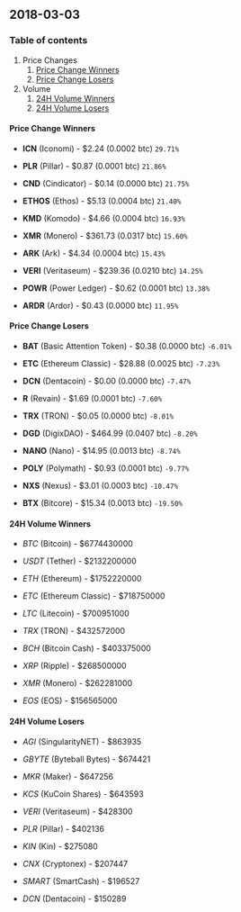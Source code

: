 ## 2018-03-03
### Table of contents
1. Price Changes
	1. [Price Change Winners](#price-change-winners)
	2. [Price Change Losers](#price-change-losers)
2. Volume
	1. [24H Volume Winners](#24h-volume-winners)
	2. [24H Volume Losers](#24h-volume-losers)

#### Price Change Winners
* **ICN** (Iconomi) - $2.24 (0.0002 btc) `29.71%`

* **PLR** (Pillar) - $0.87 (0.0001 btc) `21.86%`

* **CND** (Cindicator) - $0.14 (0.0000 btc) `21.75%`

* **ETHOS** (Ethos) - $5.13 (0.0004 btc) `21.40%`

* **KMD** (Komodo) - $4.66 (0.0004 btc) `16.93%`

* **XMR** (Monero) - $361.73 (0.0317 btc) `15.60%`

* **ARK** (Ark) - $4.34 (0.0004 btc) `15.43%`

* **VERI** (Veritaseum) - $239.36 (0.0210 btc) `14.25%`

* **POWR** (Power Ledger) - $0.62 (0.0001 btc) `13.38%`

* **ARDR** (Ardor) - $0.43 (0.0000 btc) `11.95%`


#### Price Change Losers
* **BAT** (Basic Attention Token) - $0.38 (0.0000 btc) `-6.01%`

* **ETC** (Ethereum Classic) - $28.88 (0.0025 btc) `-7.23%`

* **DCN** (Dentacoin) - $0.00 (0.0000 btc) `-7.47%`

* **R** (Revain) - $1.69 (0.0001 btc) `-7.60%`

* **TRX** (TRON) - $0.05 (0.0000 btc) `-8.01%`

* **DGD** (DigixDAO) - $464.99 (0.0407 btc) `-8.20%`

* **NANO** (Nano) - $14.95 (0.0013 btc) `-8.74%`

* **POLY** (Polymath) - $0.93 (0.0001 btc) `-9.77%`

* **NXS** (Nexus) - $3.01 (0.0003 btc) `-10.47%`

* **BTX** (Bitcore) - $15.34 (0.0013 btc) `-19.50%`


#### 24H Volume Winners
* *BTC* (Bitcoin) - $6774430000

* *USDT* (Tether) - $2132200000

* *ETH* (Ethereum) - $1752220000

* *ETC* (Ethereum Classic) - $718750000

* *LTC* (Litecoin) - $700951000

* *TRX* (TRON) - $432572000

* *BCH* (Bitcoin Cash) - $403375000

* *XRP* (Ripple) - $268500000

* *XMR* (Monero) - $262281000

* *EOS* (EOS) - $156565000


#### 24H Volume Losers
* *AGI* (SingularityNET) - $863935

* *GBYTE* (Byteball Bytes) - $674421

* *MKR* (Maker) - $647256

* *KCS* (KuCoin Shares) - $643593

* *VERI* (Veritaseum) - $428300

* *PLR* (Pillar) - $402136

* *KIN* (Kin) - $275080

* *CNX* (Cryptonex) - $207447

* *SMART* (SmartCash) - $196527

* *DCN* (Dentacoin) - $150289

